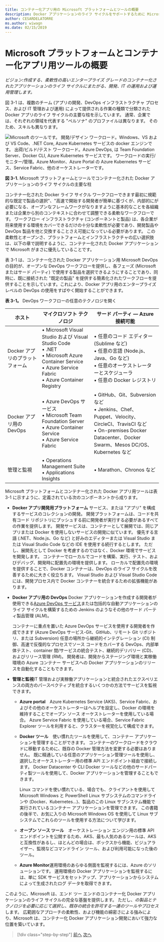 ```yaml
---
title: コンテナー化アプリ用の Microsoft プラットフォームとツールの概要
description: Docker アプリケーションのライフ サイクルをサポートするために Microsoft の内容を把握するを取得します。
author: CESARDELATORRE
ms.author: wiwagn
ms.date: 02/15/2019
---
```

# <a name="introduction-to-the-microsoft-platform-andtools-for-containerized-apps"></a>Microsoft プラットフォームとコンテナー化アプリ用ツールの概要

*ビジョン:作成する、柔軟性の高いエンタープライズ グレードのコンテナー化されたアプリケーションのライフ サイクルにまたがる、開発、IT の運用および運用管理します。*

図 3-1 は、複数のチーム (アプリの開発、DevOps インフラストラクチャ プロセス、および IT 管理および運用) によって提供される作業の種類で分類された Docker アプリのライフ サイクルの主要な柱を示しています。 通常、企業では、それぞれの領域を代表する "ペルソナ" のプロファイルは異なります。 そのため、スキルも異なります。

![Microsoft のツールです。 開発/デザイン ワークロード。Windows、VS および VS Code、.NET Core, Azure Kubernetes サービスの docker エンジンです。 出荷/ビルド/テスト ワークロード。Azure DevOps, は Team Foundation Server、Docker CLI, Azure Kubernetes サービスです。 ワークロードの実行/モニター/管理。Azure Monitor、Azure Portal の Azure Kubernetes サービス、Service Fabric、他のオーケストレーターです。](./media/image1.png)

**図 3-1.** Microsoft プラットフォームとツールでコンテナー化された Docker アプリケーションのライフ サイクルの主要な柱

コンテナー化された Docker ライフ サイクル ワークフローできます最初に規範的な既定で製品の選択"、"高速で開始する開発者が簡単に基づくが、内部的にが必要になる、オープンなフレームワークがなりますように基本的なことを各組織または企業から別のコンテキストに合わせて調整できる柔軟なワークフローです。 ワークフロー インフラストラクチャ (コンポーネントと製品) は、各企業が将来使用する環境をカバーできるだけの十分な柔軟性が必要であり、開発製品や DevOps 製品を他と交換することさえ可能になっている必要があります。 この柔軟性とオープンさ、プラットフォームとインフラストラクチャの広い選択肢は、以下の章で説明するように、コンテナー化された Docker アプリケーションで Microsoft がまさに優先していることです。

表 3-1 は、コンテナー化された Docker アプリケーション用 Microsoft DevOps の目的が、オープンな DevOps ワークフローを提供し、各フェーズ (Microsoft またはサード パーティ) で使用する製品を選択できるようにすることであり、同時に、既に接続された "既定の製品" を提供する簡素化されたワークフローを提供することを示しています。これにより、Docker アプリ用のエンタープライズレベルの DevOps の使用をすばやく開始することができます。

**表 3-1。** DevOps ワークフローの任意のテクノロジを開く

| ホスト | マイクロソフト テクノロジ | サード パーティ — Azure 接続可能 |
| ---------------------------| ----------------------------------------------------| --------------------------------------------------------------------------------|
| Docker アプリのプラットフォーム   | • Microsoft Visual Studio および Visual Studio Code<br /> • .NET<br /> • Microsoft Azure Container Service<br /> • Azure Service Fabric<br /> • Azure Container Registry<br /> | • 任意のコード エディター (Sublime など)<br /> • 任意の言語 (Node.js、Java、Go など)<br /> • 任意のオーケストレーターとスケジューラ<br /> • 任意の Docker レジストリ<br /> |
| Docker アプリ用の DevOps     | • Azure DevOps サービス<br /> • Microsoft Team Foundation Server<br /> • Azure Container Service<br /> • Azure Service Fabric<br /> | • GitHub、Git、Subversion など<br /> • Jenkins、Chef、Puppet、Velocity、CircleCI、TravisCI など<br /> • On-premises Docker Datacenter、Docker Swarm、Mesos DC/OS、Kubernetes など<br /> |
| 管理と監視  | • Operations Management Suite<br /> • Applications Insights<br /> | • Marathon、Chronos など<br />

Microsoft プラットフォームとコンテナー化された Docker アプリ用ツールは表 3-1 に示すように、定義されている次のコンポーネントから成ります。

- **Docker アプリ開発用プラットフォーム** サービス、または "アプリ" を構成するサービスのコレクションの開発。 開発プラットフォームは、コードを共有コード リポジトリにプッシュする前に開発者が実行する必要があるすべての作業を提供します。 開発サービスは、コンテナーとして展開では、同じアプリまたは Docker を使用しないサービスの開発に似ています。 優先する言語 (.NET、Node.js、Go など) と好みのエディターまたは Visual Studio または Visual Studio Code などの IDE を使用する続行するとします。 ただし、展開先として Docker を考慮するのではなく、Docker 環境でサービスを開発します。 コンテナーでローカルでコードを構築、実行、テスト、およびデバッグ、開発時に配置先の環境を提供します。 ローカルで配置先の環境を提供することで、Docker コンテナーは、DevOps のライフ サイクルを改善するために大きく役立ちます。 Visual Studio および Visual Studio Code には、開発プロセス内で Docker コンテナーを統合するための拡張機能があります。

- **Docker アプリ用の DevOps** Docker アプリケーションを作成する開発者が使用できる[Azure DevOps サービス](https://azure.microsoft.com/services/devops/)または包括的な自動アプリケーションのライフ サイクルを構築するための Jenkins のようなその他のサード パーティ製品管理 (ALM)。

  コンテナーに重点を置いた Azure DevOps サービスを使用する開発者を作成できます (Azure DevOps サービス-Git、GitHub、リモート Git リポジトリ、または Subversion) 任意の場所から継続的インテグレーション (CI) 制御、高速で反復的なプロセスでソース コードをカバーする DevOps、内部単体テスト、container 間/サービスの統合テスト、継続的デリバリー (CD)、およびリリース管理 (RM)。 開発者は、開発からステージング環境と実稼働環境の Azure コンテナー サービスへの Docker アプリケーションのリリースを自動化することもできます。

- **管理と監視**IT 管理および実稼働アプリケーションと統合されたエクスペリエンスの両方のパースペクティブを統合するいくつかの方法でサービスを監視できます。

  - **Azure portal** Azure Kubernetes Service (AKS)、Service Fabric、およびその他のオーケストレーターはヘルプを設定し、Docker の環境を維持することでオープン ソース オーケストレーターを使用している場合。 Azure Service Fabric を使用している場合、Service Fabric Explorer ツールを利用すると、クラスターを視覚化して構成できます。

  - **Docker ツール** 使い慣れたツールを使用して、コンテナー アプリケーションを管理することができます。 コンテナーのワークロードをクラウドに移動するために、既存の Docker 管理方法を変更する必要はありません。 既に精通している任意のアプリケーション管理ツールを使用し、選択したオーケストレーター用の標準 API エンドポイント経由で接続します。 Docker Datacenter や CLI Docker ツールなどの他のサードパーティ製ツールを使用して、Docker アプリケーションを管理することもできます。 

    Linux コマンドを使い慣れている、場合でも、クライアントを使用して Microsoft Windows と PowerShell Linux サブシステムのコマンドラインや (Docker、Kubernetes...)、製品のこの Linux サブシステム機能で実行されているコンテナー アプリケーションを管理できます。 この書籍の後半で、お気に入りの Microsoft Windows OS を使用して Linux サブシステムでこれらのツールを使用する方法について学びます。

  - **オープン ソース ツール** オーケストレーション エンジン用の標準 API エンドポイントを公開するため、AKS、最も人気のあるツールは、AKS と互換性があるし、ほとんどの場合は、ボックスから機能、ビジュアライザー、監視などコマンドライン ツール、および利用可能になった後のツール。

  - **Azure Monitor**運用環境のあらゆる側面を監視するには、Azure のソリューションです。 運用環境の Docker アプリケーションを監視するには、単に SDK サービスをセットアップ、アプリケーションからシステムによって生成されたログ データを取得できます。

このように、Microsoft は、エンド ツー エンドのコンテナー化 Docker アプリケーションのライフ サイクルの完全な基盤を提供します。 ただし、*の製品とテクノロジを必要に応じて選択し、既存の統合を許可する一連のツールやプロセス*します。 広範囲なアプローチの柔軟性、および機能の綿密さによる強みにより、Microsoft は、コンテナー化 Docker アプリケーション開発において強力な位置を築いています。

>[!div class="step-by-step"]
>[前へ](../Docker-application-lifecycle/containers-foundation-for-devops-collaboration.md)
>[次へ](../design-develop-containerized-apps/index.md)
